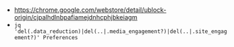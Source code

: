#

- <https://chrome.google.com/webstore/detail/ublock-origin/cjpalhdlnbpafiamejdnhcphjbkeiagm>
- `jq 'del(.data_reduction)|del(..|.media_engagement?)|del(..|.site_engagement?)' Preferences`
